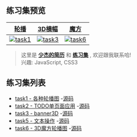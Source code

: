 
## 练习集预览



|[轮播](http://ShaojieLiu.github.io/tasklist/task1carousel/carousel.html)|[3D横幅](https://ShaojieLiu.github.io/tasklist/task3banner3D/banner3D.html)|[魔方](https://ShaojieLiu.github.io/tasklist/task6cube/cube3D.html)|
|:--:|:--:|:--:|
|[![task1](https://github.com/ShaojieLiu/ShaojieLiu.github.io/blob/master/img/task1.gif)](https://ShaojieLiu.github.io/tasklist/task1carousel/carousel.html)|[![task3](https://github.com/ShaojieLiu/ShaojieLiu.github.io/blob/master/img/task3.gif)](https://ShaojieLiu.github.io/tasklist/task3banner3D/banner3D.html)|[![task6](https://github.com/ShaojieLiu/ShaojieLiu.github.io/blob/master/img/task6.gif)](https://ShaojieLiu.github.io/tasklist/task6cube/cube3D.html)


>这里是 [**少杰的简历**]() 和 [**练习集**]() , 欢迎跟我联系哈!<br>
兴趣: JavaScript, CSS3



## 练习集列表

- [task1 - 各种轮播图](https://ShaojieLiu.github.io/tasklist/task1carousel/carousel.html)
-[源码](https://github.com/ShaojieLiu/ShaojieLiu.github.io/blob/master/tasklist/task1carousel/carousel.js)
- [task2 - TODO单页面应用](https://ShaojieLiu.github.io/tasklist/task2todo/todo.html)
-[源码](https://github.com/ShaojieLiu/ShaojieLiu.github.io/blob/master/tasklist/task2todo/todo.html)
- [task3 - banner3D](https://ShaojieLiu.github.io/tasklist/task3banner3D/banner3D.html)
-[源码](https://github.com/ShaojieLiu/ShaojieLiu.github.io/blob/master/tasklist/task3banner3D/banner3D.js)
- [task5 - 文本操作](https://ShaojieLiu.github.io/tasklist/task5haoqing/txt_operation.html)
-[源码](https://github.com/ShaojieLiu/ShaojieLiu.github.io/blob/master/tasklist/task5haoqing/txt_operation.html)
- [task6 - 3D魔方轮播图](https://ShaojieLiu.github.io/tasklist/task6cube/cube3D.html)
-[源码](https://github.com/ShaojieLiu/ShaojieLiu.github.io/blob/master/tasklist/task6cube/cube3D.js)


